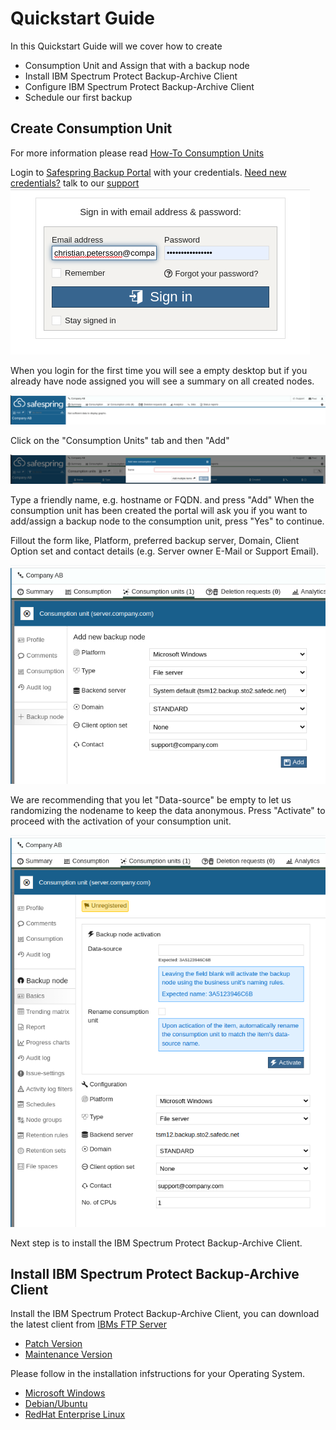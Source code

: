 # Quickstart Guide
In this Quickstart Guide will we cover how to create 
- Consumption Unit and Assign that with a backup node
- Install IBM Spectrum Protect Backup-Archive Client
- Configure IBM Spectrum Protect Backup-Archive Client
- Schedule our first backup

## Create Consumption Unit
For more information please read [How-To Consumption Units](howto/consumption-units.md)

Login to [Safespring Backup Portal](baas-portal) with your credentials. [Need new credentials?](faq.md) talk to our [support](../service/support.md)
![BaaS Portal Login](images/baas-portal-login.png)

When you login for the first time you will see a empty desktop but if you already have node assigned you will see a summary on all created nodes.

![Clean BaaS Portal Desktop](images/baas-portal-summary.png)

Click on the "Consumption Units" tab and then "Add"

![New Consumption Unit](images/baas-portal-new-consumption-unit.png)

Type a friendly name, e.g. hostname or FQDN. and press "Add"
When the consumption unit has been created the portal will ask you if you want to add/assign a backup node to the consumption unit, press "Yes" to continue.

Fillout the form like, Platform, preferred backup server, Domain, Client Option set and contact details (e.g. Server owner E-Mail or Support Email).

![Consumption Unit New Node](images/baas-portal-consumption-unit-node.png)

We are recommending that you let "Data-source" be empty to let us randomizing the nodename to keep the data anonymous.
Press "Activate" to proceed with the activation of your consumption unit.

![Activate Consumption Unit](images/baas-portal-consumption-unit-node-activate.png)

Next step is to install the IBM Spectrum Protect Backup-Archive Client.

## Install IBM Spectrum Protect Backup-Archive Client
Install the IBM Spectrum Protect Backup-Archive Client, you can download the latest client from [IBMs FTP Server][ibm-ftp]
- [Patch Version](http://ftp.software.ibm.com/storage/tivoli-storage-management/patches/client/)
- [Maintenance Version](http://ftp.software.ibm.com/storage/tivoli-storage-management/maintenance/client/)

Please follow in the installation infstructions for your Operating System.
- [Microsoft Windows](install/windows.md)
- [Debian/Ubuntu](install/debian-ubuntu.md)
- [RedHat Enterprise Linux](install/rhel.md)

[baas-portal]:https://portal.backup.sto2.safedc.net/
[ibm-ftp]:http://ftp.software.ibm.com/storage/tivoli-storage-management/